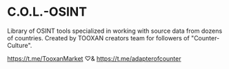 # C.O.L.-OSINT
Library of OSINT tools specialized in working with source data from dozens of countries. Created by TOOXAN creators team for followers of "Counter-Culture".

https://t.me/TooxanMarket ♡& https://t.me/adapterofcounter
